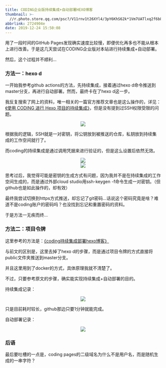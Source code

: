 ```yaml
---
title: CODING企业版持续集成+自动部署HEXO博客
thumbnail: >-
  //r.photo.store.qq.com/psc?/V11rnv1t26XYl4/3pY6KhS62k*1Vm7UATlxq2f6b84kJpYGSrSKf2TeSRkOI82iwbONeIhtFihbX42tu4jtF5UBmVGGLEFtdR6OjPrPJjxB6rUWFlO70raP3qE!/anull&bo=sATmAbAE5gERCT4!&rf=photolist&t=5/r/_yake_qzoneimgout.png
abbrlink: 2724904e
date: 2019-12-24 15:50:08
---
```


用了一段时间的GitHub Pages发现确实速度比较慢，即便优化再多也不能从根本上进行改善。于是这几天尝试在CODING企业版对本站进行持续集成+自动部署。

然后，这个过程并不顺利...

<!--more-->

### 方法一：hexo d

一开始我参考github actions的方法，先持续集成，接着通过hexo d命令推送到master分支，再进行自动部署。然而，最终卡在了hexo d这一步。

我反复搜索了网上的资料，唯一相关的一篇官方推荐文章也是这么操作的，详见：[《使用 CODING 进行 Hexo 项目的持续集成》](https://blog.coding.net/blog/Hexo)，但是没有提到过SSH权限受限的问题。

<div align=center><img src="//r.photo.store.qq.com/psc?/V11rnv1t2fVV1f/3pY6KhS62k*1Vm7UATlxq75*WwyFfc2cA8jrVi7eo6BS7j.ePW9uN4d9nb6SxZIxaK82LWy90tt58mxiicI5heo7WumtZERstzHqC*B0Tx4!/anull&bo=dQIOAXUCDgEDCSw!&rf=photolist&t=5/r/_yake_qzoneimgout.png"></div>

根据我的逻辑，SSH就是一对密钥，将公钥放到被推送的仓库，私钥放到持续集成的工作空间就行了。

而coding的持续集成是通过调用凭据来进行验证的，但是这么设置后依然无效。

<div align=center><img src="//r.photo.store.qq.com/psc?/V11rnv1t2fVV1f/3pY6KhS62k*1Vm7UATlxq7m*O9IqBm8uqcci2dNR9cJyiTHNg7gZwgjMyZYeWBaTwp.BAhINh8641rc94X5K6cpfTJWhqSgsbUBEC5lyXyw!/anull&bo=3gXXAd4F1wEDCSw!&rf=photolist&t=5/r/_yake_qzoneimgout.png"></div>

<div align=center><img src="//r.photo.store.qq.com/psc?/V11rnv1t2fVV1f/3pY6KhS62k*1Vm7UATlxq89B7b938ShkpxIZFvDr3a*tGHuTh6tMBAbbkt5kTThNbOSHx19EnFB59l7eheASTDj4i8AJdX.S9c1iXHgPv7w!/anull&bo=8wWQAfMFkAEDCSw!&rf=photolist&t=5/r/_yake_qzoneimgout.png"></div>

思考过后，我觉得可能是密钥的生成方式有问题，因为我并不是在持续集成的工作空间生成的，而是通过外部cloud studio用ssh-keygen -f命令生成一对密钥。（但github也是如此操作的，却有效）

最终我尝试切换到https方式推送，却忘记了git密码...话说这个密码究竟是啥？难道不是coding账户的密码吗？也没找到忘记和重置密码的资料。

于是方法一无疾而终...

### 方法二：项目令牌

这里参考的方法是：[《coding持续集成部署hexo博客》](https://nobige.cn/post/20191007-coding_chi_xu_ji_cheng_bu_shu_hexo_bo_ke/)

与前文的区别是，这里去掉了hexo d的步骤，而是通过项目令牌的方式直接将public文件夹推送到master分支。

并且这里用到了docker的方式，具体原理我就不清楚了。

不过，只要参考原文的步骤，确实能实现持续集成+自动部署的目的。

持续集成记录：

<div align=center><img src="//r.photo.store.qq.com/psc?/V11rnv1t2fVV1f/3pY6KhS62k*1Vm7UATlxq0TWI4y.e5MAAh1eN*zxjPLp9Hs7J8o6*8NsrawSJ1L2k8.1Arf8XAItQYBVfhjLgNve1GeDafW02.M3SWF7n4E!/anull&bo=KQMSAikDEgIDCSw!&rf=photolist&t=5/r/_yake_qzoneimgout.png"></div>

只是目前耗时较长，github那边只要1分钟就能完成。

自动部署记录：

<div align=center><img src="//r.photo.store.qq.com/psc?/V11rnv1t2fVV1f/3pY6KhS62k*1Vm7UATlxq1UlgHfiPVqrlrF0CDSzvB10qnKmwwnU*jTUg1R1h8VJwjCF0h3DozieOtAgBLjkOhVAYZhGivXkqCJqPGL2vkI!/anull&bo=ogQtAaIELQEDCSw!&rf=photolist&t=5/r/_yake_qzoneimgout.png"></div>

### 后语

最后要吐槽的一点是，coding pages的二级域名为什么不是用户名，而是随机生成的一串字符？